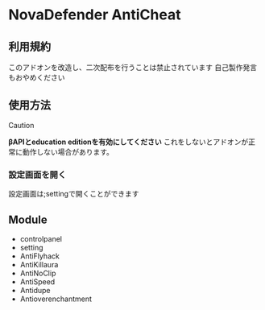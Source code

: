 # NovaDefender AntiCheat

## 利用規約

このアドオンを改造し、二次配布を行うことは禁止されています
自己製作発言もおやめください

## 使用方法

> [!CAUTION]
> **βAPIとeducation editionを有効にしてください** これをしないとアドオンが正常に動作しない場合があります。

### 設定画面を開く

設定画面は;settingで開くことができます

## Module

* controlpanel
* setting
* AntiFlyhack
* AntiKillaura
* AntiNoClip
* AntiSpeed
* Antidupe
* Antioverenchantment

